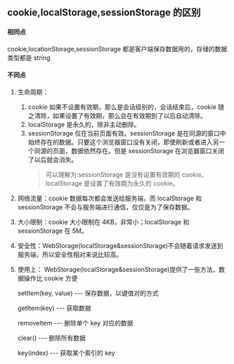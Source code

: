 ## cookie,localStorage,sessionStorage 的区别

#### 相同点

cookie,locationStorage,sessionStorage 都是客户端保存数据用的，存储的数据类型都是 string

#### 不同点

1. 生命周期：
   1. cookie 如果不设置有效期，那么是会话级别的，会话结束后，cookie 随之清除，如果设置了有效期，那么会在有效期到了以后自动清除。
   2. localStorage 是永久的，除非主动删除。
   3. sessionStorage 仅在当前页面有效。sessionStorage 是在同源的窗口中始终存在的数据。只要这个浏览器窗口没有关闭，即使刷新或者进入另一个同源的页面，数据依然存在。但是 sessionStorage 在浏览器窗口关闭了以后就会消失。
      > 可以理解为:sessionStorage 是没有设置有效期的 cookie。
      > localStorage 是设置了有效期为永久的 cookie。
2. 网络流量：cookie 数据每次都会发送给服务端，而 localStorage 和 sessionStorage 不会与服务端进行通信，仅仅是为了保存数据。
3. 大小限制：cookie 大小限制在 4KB，非常小；localStorage 和 sessionStorage 在 5M。
4. 安全性：WebStorage(localStorage&sessionStorage)不会随着请求发送到服务端，所以安全性相对来说比较高。
5. 使用上： WebStorage(localStorage&sessionStorage)提供了一些方法，数据操作比 cookie 方便

   setItem(key, value) --- 保存数据，以键值对的方式

   getItem(key) --- 获取数据

   removeItem --- 删除单个 key 对应的数据

   clear() --- 删除所有数据

   key(index) --- 获取某个索引的 key
